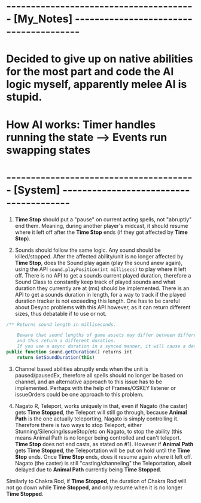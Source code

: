 # --------------------------------------- [My_Notes] ---------------------------------------

# Decided to give up on native abilities for the most part and code the AI logic myself, apparently melee AI is stupid.
# How AI works: Timer handles running the state --> Events run swapping states

# --------------------------------------- [System] ---------------------------------------

1. **Time Stop** should put a "pause" on current acting spells, not "abruptly" end them. Meaning, during another player's midcast, it should resume where it left off after the **Time Stop** ends (if they got affected by **Time Stop**).

2. Sounds should follow the same logic. Any sound should be killed/stopped. After the affected ability/unit is no longer affected by **Time Stop**, does the Sound play again (play the sound anew again), using the API `sound.playPosition(int millisecs)` to play where it left off. There is no API to get a sounds current played duration, therefore a Sound Class to constantly keep track of played sounds and what duration they currently are at (ms) should be implemented. There is an API to get a sounds duration in length, for a way to track if the played duration tracker is not exceeding this length. One has to be careful about Desync problems with this API however, as it can return different sizes, thus debatable if to use or not.

```js
/** Returns sound length in milliseconds.

    Beware that sound lengths of game assets may differ between different locales,
    and thus return a different duration.
    If you use a async duration in a synced manner, it will cause a desync. */
public function sound.getDuration() returns int
    return GetSoundDuration(this)
```

3. Channel based abilities abruptly ends when the unit is paused/pausedEx, therefore all spells should no longer be based on channel, and an alternative approach to this issue has to be implemented. Perhaps with the help of Frames/OSKEY listener or issueOrders could be one approach to this problem.

4. Nagato R, Teleport, works uniquely in that, even if Nagato (the caster) gets **Time Stopped**, the Teleport will still go through, because **Animal Path** is the one actually teleporting, Nagato is simply controlling it. Therefore there is two ways to stop Teleport, either Stunning/Silencing/issueStop/etc on Nagato, to stop the ability (this means Animal Path is no longer being controlled and can't teleport. **Time Stop** does not end casts, as stated on #1). However if **Animal Path** gets **Time Stopped**, the Teleportation will be put on hold until the **Time Stop** ends. Once **Time Stop** ends, does it resume again where it left off. Nagato (the caster) is still "casting/channeling" the Teleportation, albeit delayed due to **Animal Path** currently being **Time Stopped**.

Similarly to Chakra Rod, if **Time Stopped**, the duration of Chakra Rod will not go down while **Time Stopped**, and only resume when it is no longer **Time Stopped**.